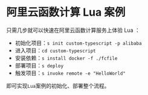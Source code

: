 # 阿里云函数计算 Lua 案例

只需几步就可以快速在阿里云函数计算服务上体验 Lua ：

- 初始化项目：`s init custom-typescript -p alibaba`
- 进入项目：`cd custom-typescript`
- 安装依赖：`s install docker -f ./fcfile`
- 部署项目：`s deploy`
- 触发项目：`s invoke remote -e "HelloWorld"`

即可实现`Lua`案例的初始化、部署整个流程。
